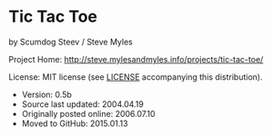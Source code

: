 # Tic Tac Toe
by Scumdog Steev / Steve Myles

Project Home:  http://steve.mylesandmyles.info/projects/tic-tac-toe/

License:  MIT license (see [LICENSE](https://github.com/scumdogsteev/tic-tac-toe/blob/master/LICENSE) accompanying this distribution).

* Version: 0.5b
* Source last updated: 2004.04.19
* Originally posted online: 2006.07.10
* Moved to GitHub: 2015.01.13
